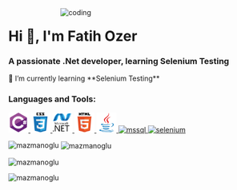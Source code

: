 <img align="right" alt="coding" width="400" src="https://media.giphy.com/media/heIX5HfWgEYlW/giphy.gif">
<h1>Hi 👋, I'm Fatih Ozer</h1>
<h3>A passionate .Net developer, learning Selenium Testing</h3>
🌱 I’m currently learning **Selenium Testing**

<p align="left">
</p>

<h3 align="left">Languages and Tools:</h3>
<p align="left"> <a href="https://www.w3schools.com/cs/" target="_blank" rel="noreferrer"> <img src="https://raw.githubusercontent.com/devicons/devicon/master/icons/csharp/csharp-original.svg" alt="csharp" width="40" height="40"/> </a> <a href="https://www.w3schools.com/css/" target="_blank" rel="noreferrer"> <img src="https://raw.githubusercontent.com/devicons/devicon/master/icons/css3/css3-original-wordmark.svg" alt="css3" width="40" height="40"/> </a> <a href="https://dotnet.microsoft.com/" target="_blank" rel="noreferrer"> <img src="https://raw.githubusercontent.com/devicons/devicon/master/icons/dot-net/dot-net-original-wordmark.svg" alt="dotnet" width="40" height="40"/> </a> <a href="https://www.w3.org/html/" target="_blank" rel="noreferrer"> <img src="https://raw.githubusercontent.com/devicons/devicon/master/icons/html5/html5-original-wordmark.svg" alt="html5" width="40" height="40"/> </a> <a href="https://www.java.com" target="_blank" rel="noreferrer"> <img src="https://raw.githubusercontent.com/devicons/devicon/master/icons/java/java-original.svg" alt="java" width="40" height="40"/> </a> <a href="https://www.microsoft.com/en-us/sql-server" target="_blank" rel="noreferrer"> <img src="https://www.svgrepo.com/show/303229/microsoft-sql-server-logo.svg" alt="mssql" width="40" height="40"/> </a> <a href="https://www.selenium.dev" target="_blank" rel="noreferrer"> <img src="https://raw.githubusercontent.com/detain/svg-logos/780f25886640cef088af994181646db2f6b1a3f8/svg/selenium-logo.svg" alt="selenium" width="40" height="40"/> </a> </p>

<p><img align="left" src="https://github-readme-stats.vercel.app/api/top-langs?username=mazmanoglu&show_icons=true&locale=en&layout=compact" alt="mazmanoglu" /></p>

<p>&nbsp;<img align="center" src="https://github-readme-stats.vercel.app/api?username=mazmanoglu&show_icons=true&locale=en" alt="mazmanoglu" /></p>

<p><img align="center" src="https://github-readme-streak-stats.herokuapp.com/?user=mazmanoglu&" alt="mazmanoglu" /></p>

<p align="left"> <img src="https://komarev.com/ghpvc/?username=mazmanoglu&label=Profile%20views&color=0e75b6&style=flat" alt="mazmanoglu" /> </p>

